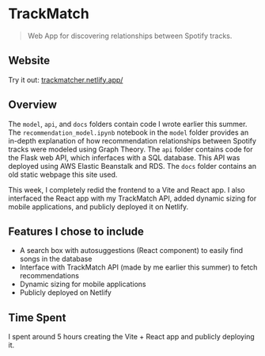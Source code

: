 # TrackMatch

> Web App for discovering relationships between Spotify tracks.

## Website

Try it out: <a href="https://trackmatcher.netlify.app/" target="_blank">trackmatcher.netlify.app/</a>

## Overview

The `model`, `api`, and `docs` folders contain code I wrote earlier this summer. The `recommendation_model.ipynb` notebook in the `model` folder provides an in-depth explanation of how recommendation relationships between Spotify tracks were modeled using Graph Theory. The `api` folder contains code for the Flask web API, which inferfaces with a SQL database. This API was deployed using AWS Elastic Beanstalk and RDS. The `docs` folder contains an old static webpage this site used.

This week, I completely redid the frontend to a Vite and React app. I also interfaced the React app with my TrackMatch API, added dynamic sizing for mobile applications, and publicly deployed it on Netlify.

## Features I chose to include

- A search box with autosuggestions (React component) to easily find songs in the database
- Interface with TrackMatch API (made by me earlier this summer) to fetch recommendations
- Dynamic sizing for mobile applications
- Publicly deployed on Netlify

## Time Spent

I spent around 5 hours creating the Vite + React app and publicly deploying it.
